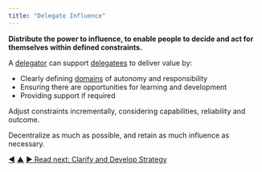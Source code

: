 ```yaml
---
title: "Delegate Influence"
---
```



**Distribute the power to influence, to enable people to decide and act for themselves within defined constraints.**

A <a href="#" class="tooltip" title="Delegator: An individual or group delegating responsibility for a domain to other(s).">delegator</a> can support <a href="#" class="tooltip" title="Delegatee: An individual or group accepting responsibility for a domain delegated to them, becoming a role keeper or a team.">delegatees</a> to deliver value by:

-   Clearly defining <a href="#" class="tooltip" title="Domain: A distinct area of influence, activity and decision-making within an organization.">domains</a> of autonomy and responsibility
-   Ensuring there are opportunities for learning and development
-   Providing support if required

Adjust constraints incrementally, considering capabilities, reliability and outcome.

Decentralize as much as possible, and retain as much influence as necessary.


<div class="bottom-nav">
<a href="clarify-and-develop-domains.html" title="Back to: Clarify and Develop Domains">◀</a> <a href="evolving-organizations.html" title="Up: Evolving Organizations">▲</a> <a href="clarify-and-develop-strategy.html" title="Read next: Clarify and Develop Strategy">▶ Read next: Clarify and Develop Strategy</a>
</div>


<script type="text/javascript">
Mousetrap.bind('g n', function() {
    window.location.href = 'clarify-and-develop-strategy.html';
    return false;
});
</script>

